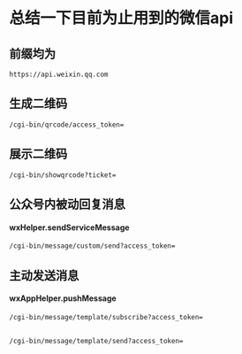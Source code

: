 # 总结一下目前为止用到的微信api

## 前缀均为

`https://api.weixin.qq.com`

## 生成二维码

`/cgi-bin/qrcode/access_token=`


## 展示二维码

`/cgi-bin/showqrcode?ticket=`

## 公众号内被动回复消息

#### wxHelper.sendServiceMessage
`/cgi-bin/message/custom/send?access_token=`

## 主动发送消息

#### wxAppHelper.pushMessage
`/cgi-bin/message/template/subscribe?access_token=`

## 

`/cgi-bin/message/template/send?access_token=`
